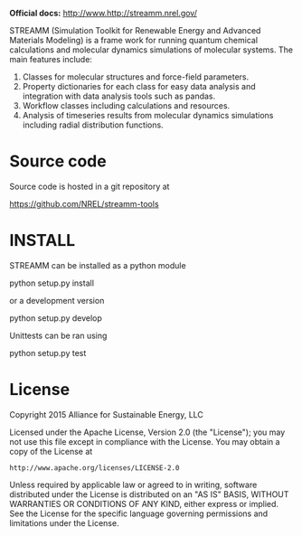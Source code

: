 **Official docs:** http://www.http://streamm.nrel.gov/

STREAMM (Simulation Toolkit for Renewable Energy and Advanced
Materials Modeling) is a frame work for running quantum chemical
calculations and molecular dynamics simulations of molecular
systems. The main features include:

1. Classes for molecular structures and force-field parameters.
2. Property dictionaries for each class for easy data analysis and
   integration with data analysis tools such as pandas.
3. Workflow classes including calculations and resources.
4. Analysis of timeseries results from molecular dynamics simulations
including radial distribution functions.


Source code
===========

Source code is hosted in a git repository at

https://github.com/NREL/streamm-tools


INSTALL
===========

STREAMM can be installed as a python module

python setup.py install

or a development version

python setup.py develop

Unittests can be ran using

python setup.py test 


License 
===========

Copyright 2015 Alliance for Sustainable Energy, LLC
 
Licensed under the Apache License, Version 2.0 (the "License");
you may not use this file except in compliance with the License.
You may obtain a copy of the License at

    http://www.apache.org/licenses/LICENSE-2.0

Unless required by applicable law or agreed to in writing, software
distributed under the License is distributed on an "AS IS" BASIS,
WITHOUT WARRANTIES OR CONDITIONS OF ANY KIND, either express or implied.
See the License for the specific language governing permissions and
limitations under the License.

